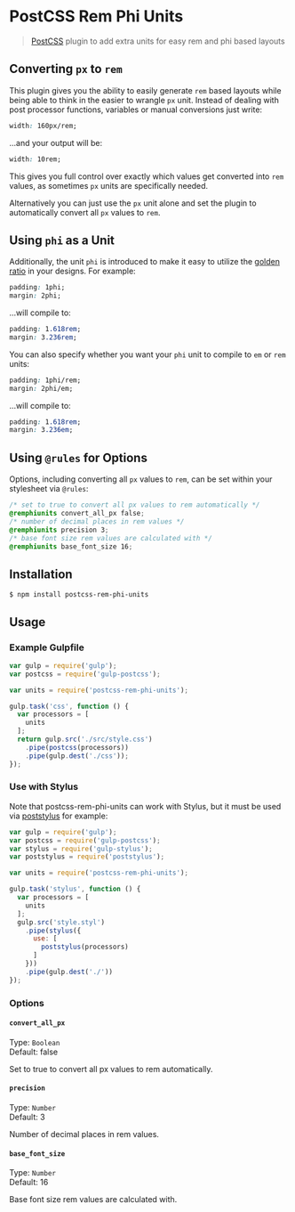 # PostCSS Rem Phi Units

> [PostCSS](https://github.com/postcss/postcss) plugin to add extra units for easy rem and phi based layouts

## Converting `px` to `rem`

This plugin gives you the ability to easily generate `rem` based layouts while being able to think in the easier to wrangle `px` unit. Instead of dealing with post processor functions, variables or manual conversions just write:

```css
width: 160px/rem;
```

...and your output will be:

```css
width: 10rem;
```

This gives you full control over exactly which values get converted into `rem` values, as sometimes `px` units are specifically needed.

Alternatively you can just use the `px` unit alone and set the plugin to automatically convert all `px` values to `rem`.

## Using `phi` as a Unit

Additionally, the unit `phi` is introduced to make it easy to utilize the [golden ratio](https://en.wikipedia.org/wiki/Golden_ratio) in your designs. For example:

```css
padding: 1phi;
margin: 2phi;
```

...will compile to:

```css
padding: 1.618rem;
margin: 3.236rem;
```

You can also specify whether you want your `phi` unit to compile to `em` or `rem` units:

```css
padding: 1phi/rem;
margin: 2phi/em;
```

...will compile to:

```css
padding: 1.618rem;
margin: 3.236em;
```
## Using `@rules` for Options

Options, including converting all `px` values to `rem`, can be set within your stylesheet via `@rules`:

```css
/* set to true to convert all px values to rem automatically */
@remphiunits convert_all_px false;
/* number of decimal places in rem values */
@remphiunits precision 3;
/* base font size rem values are calculated with */
@remphiunits base_font_size 16;
```

## Installation

```console
$ npm install postcss-rem-phi-units
```

## Usage

### Example Gulpfile

```javascript
var gulp = require('gulp');
var postcss = require('gulp-postcss');

var units = require('postcss-rem-phi-units');

gulp.task('css', function () {
  var processors = [
    units
  ];
  return gulp.src('./src/style.css')
    .pipe(postcss(processors))
    .pipe(gulp.dest('./css'));
});
```

### Use with Stylus

Note that postcss-rem-phi-units can work with Stylus, but it must be used via [poststylus](https://github.com/seaneking/poststylus) for example:

```javascript
var gulp = require('gulp');
var postcss = require('gulp-postcss');
var stylus = require('gulp-stylus');
var poststylus = require('poststylus');

var units = require('postcss-rem-phi-units');

gulp.task('stylus', function () {
  var processors = [
    units
  ];
  gulp.src('style.styl')
    .pipe(stylus({
      use: [
        poststylus(processors)
      ]
    }))
    .pipe(gulp.dest('./'))
});
```

### Options

#### `convert_all_px`

Type: `Boolean`  
Default: false

Set to true to convert all px values to rem automatically.

#### `precision`

Type: `Number`  
Default: 3

Number of decimal places in rem values.

#### `base_font_size`

Type: `Number`  
Default: 16

Base font size rem values are calculated with.
